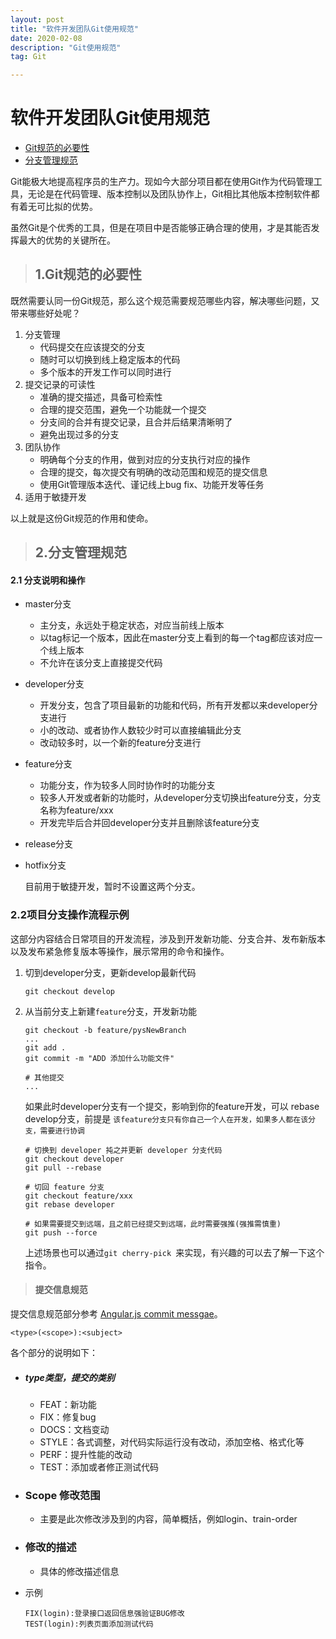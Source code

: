 ```yaml
---
layout: post
title: "软件开发团队Git使用规范"
date: 2020-02-08
description: "Git使用规范"
tag: Git

---
```


# 软件开发团队Git使用规范

* [Git规范的必要性](#1.Git规范的必要性)
* [分支管理规范](#2.分支管理规范)



Git能极大地提高程序员的生产力。现如今大部分项目都在使用Git作为代码管理工具，无论是在代码管理、版本控制以及团队协作上，Git相比其他版本控制软件都有着无可比拟的优势。

虽然Git是个优秀的工具，但是在项目中是否能够正确合理的使用，才是其能否发挥最大的优势的关键所在。



> ## 1.Git规范的必要性

既然需要认同一份Git规范，那么这个规范需要规范哪些内容，解决哪些问题，又带来哪些好处呢？

1. 分支管理
   * 代码提交在应该提交的分支
   * 随时可以切换到线上稳定版本的代码
   * 多个版本的开发工作可以同时进行
2. 提交记录的可读性
   * 准确的提交描述，具备可检索性
   * 合理的提交范围，避免一个功能就一个提交
   * 分支间的合并有提交记录，且合并后结果清晰明了
   * 避免出现过多的分支
3. 团队协作
   * 明确每个分支的作用，做到对应的分支执行对应的操作
   * 合理的提交，每次提交有明确的改动范围和规范的提交信息
   * 使用Git管理版本迭代、谨记线上bug fix、功能开发等任务
4. 适用于敏捷开发

以上就是这份Git规范的作用和使命。

> ## 2.分支管理规范

#### 2.1 分支说明和操作

* master分支

  * 主分支，永远处于稳定状态，对应当前线上版本
  * 以tag标记一个版本，因此在master分支上看到的每一个tag都应该对应一个线上版本
  * 不允许在该分支上直接提交代码

* developer分支

  * 开发分支，包含了项目最新的功能和代码，所有开发都以来developer分支进行
  * 小的改动、或者协作人数较少时可以直接编辑此分支
  * 改动较多时，以一个新的feature分支进行

* feature分支

  * 功能分支，作为较多人同时协作时的功能分支
  * 较多人开发或者新的功能时，从developer分支切换出feature分支，分支名称为feature/xxx
  * 开发完毕后合并回developer分支并且删除该feature分支

* release分支

* hotfix分支

  目前用于敏捷开发，暂时不设置这两个分支。



### 2.2项目分支操作流程示例

这部分内容结合日常项目的开发流程，涉及到开发新功能、分支合并、发布新版本以及发布紧急修复版本等操作，展示常用的命令和操作。

1. 切到developer分支，更新develop最新代码

   ```shell
   git checkout develop
   ```

2. 从当前分支上新建`feature`分支，开发新功能

   ```shell
   git checkout -b feature/pysNewBranch
   ...
   git add .
   git commit -m "ADD 添加什么功能文件"
   
   # 其他提交
   ...
   ```

   如果此时developer分支有一个提交，影响到你的feature开发，可以 rebase develop分支，前提是 `该feature分支只有你自己一个人在开发，如果多人都在该分支，需要进行协调`

   ```shell
   # 切换到 developer 扽之并更新 developer 分支代码
   git checkout developer
   git pull --rebase
   
   # 切回 feature 分支
   git checkout feature/xxx
   git rebase developer
   
   # 如果需要提交到远端，且之前已经提交到远端，此时需要强推(强推需慎重)
   git push --force
   ```

   上述场景也可以通过`git cherry-pick `来实现，有兴趣的可以去了解一下这个指令。

> #### 提交信息规范

提交信息规范部分参考 [Angular.js commit messgae](https://github.com/angular/angular.js/blob/master/DEVELOPERS.md#commits)。

```shell
<type>(<scope>):<subject>
```

各个部分的说明如下：

* ##### type类型，提交的类别

  * FEAT：新功能
  * FIX：修复bug
  * DOCS：文档变动
  * STYLE：各式调整，对代码实际运行没有改动，添加空格、格式化等
  * PERF：提升性能的改动
  * TEST：添加或者修正测试代码

* ### Scope 修改范围

  * 主要是此次修改涉及到的内容，简单概括，例如login、train-order

* ### 修改的描述

  * 具体的修改描述信息

* 示例

  ```shell
  FIX(login):登录接口返回信息强验证BUG修改
  TEST(login):列表页面添加测试代码
  ```

  
